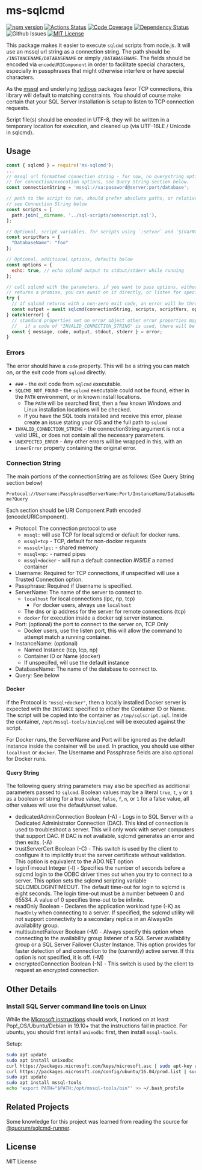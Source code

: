 # ms-sqlcmd

[![npm version](https://img.shields.io/github/package-json/v/tracker1/node-ms-sqlcmd)](https://www.npmjs.com/package/ms-sqlcmd)
[![Actions Status](https://github.com/tracker1/node-ms-sqlcmd/workflows/Tests/badge.svg)](https://github.com/tracker1/node-ms-sqlcmd/actions)
[![Code Coverage](https://img.shields.io/coveralls/github/tracker1/node-ms-sqlcmd)](https://github.com/tracker1/node-ms-sqlcmd)
[![Dependency Status](https://img.shields.io/librariesio/release/npm/ms-sqlcmd)](https://libraries.io/npm/ms-sqlcmd)
![Github Issues](https://img.shields.io/github/issues/tracker1/node-ms-sqlcmd?style=plastic) 
[![MIT License](https://img.shields.io/github/license/tracker1/node-ms-sqlcmd)](./LICENSE)

This package makes it easier to execute `sqlcmd` scripts from node.js.  It will use an mssql url string as a connection string. The path should be `/INSTANCENAME/DATABASENAME` or simply `/DATABASENAME`.  The fields should be encoded via `encodeURIComponent` in order to facilitate special characters, especially in passphrases that might otherwise interfere or have special characters.

As the [mssql](https://github.com/tediousjs/node-mssql) and underlying [tedious](https://github.com/tediousjs/tedious) packages favor TCP connections, this library will default to matching constraints.  You should of course make certain that your SQL Server installation is setup to listen to TCP connection requests.

Script file(s) should be encoded in UTF-8, they will be written in a temporary location for execution, and cleaned up (via UTF-16LE / Unicode in sqlcmd).


## Usage

```js
const { sqlcmd } = require('ms-sqlcmd');
...
// mssql url formatted connection string - for now, no querystring options will be parsed
// for connection/execution options, see Query String section below.
const connectionString = 'mssql://sa:password@server:port/database';

// path to the script to run, should prefer absolute paths, or relative to the current working directory.
// see Connection String below
const scripts = [
  path.join(__dirname, '../sql-scripts/somescript.sql'),
];

// Optional, script variables, for scripts using `:setvar` and `$(VarName)`
const scriptVars = {
  "DatabaseName": "foo"
};

// Optional, additional options, defaults below
const options = {
  echo: true, // echo sqlcmd output to stdout/stderr while running
};

// call sqlcmd with the parameters, if you want to pass options, without scriptVars, use null for scriptVars.
// returns a promise, you can await on it directly, or listen for specific events.
try {
  // if sqlcmd returns with a non-zero exit code, an error will be thrown
  const output = await sqlcmd(connectionString, scripts, scriptVars, options);
} catch(error) {
  // standard properties set on error object other error properties may also be set
  //   if a code of "INVALID_CONNECTION_STRING" is used, there will be an innerError property
  const { message, code, output, stdout, stderr } = error;
}
```

### Errors

The error should have a `code` property.  This will be a string you can match on, or the exit code from `sqlcmd` directly.

* `###` - the exit code from `sqlcmd` executable.
* `SQLCMD_NOT_FOUND` - the `sqlcmd` executable could not be found, either in the `PATH` environment, or in known install locations.
  * The `PATH` will be searched first, then a few known Windows and Linux installation locations will be checked.
  * If you have the SQL tools installed and receive this error, please create an issue stating your OS and the full path to `sqlcmd`
* `INVALID_CONNECTION_STRING` - the connectionString argument is not a valid URL, or does not contain all the necessary parameters.
* `UNEXPECTED_ERROR` - Any other errors will be wrapped in this, with an `innerError` property containing the original error.

### Connection String

The main portions of the connectionString are as follows: (See Query String section below)

`Protocol://Username:Passphrase@ServerName:Port/InstanceName/DatabaseName?Query`

Each section should be URI Component Path encoded (encodeURIComponent).

* Protocol: The connection protocol to use
  * `mssql:` will use TCP for local sqlcmd or default for docker runs.
  * `mssql+tcp` - TCP, default for non-docker requests
  * `msssql+lpc:` - shared memory
  * `mssql+np:` - named pipes
  * `mssql+docker` - will run a default connection *INSIDE* a named container
* Username: Required for TCP connections, if unspecified will use a Trusted Connection option.
* Passphrase: Required if Username is specified.
* ServerName: The name of the server to connect to.
  * `localhost` for local connections (lpc, np, tcp)
    * For docker users, always use `localhost`
  * The dns or ip address for the server for remote connections (tcp)
  * `docker` for execution inside a docker sql server instance.
* Port: (optional) the port to connect to the server on, TCP Only
  * Docker users, use the listen port, this will allow the command to attempt match a running container.
* InstanceName: (optional)
  * Named Instance (tcp, lcp, np)
  * Container ID or Name (docker)
  * If unspecifed, will use the default instance
* DatabaseName: The name of the database to connect to.
* Query: See below

#### Docker

If the Protocol is `"mssql+docker"`, then a locally installed Docker server is expected with the `INSTANCE` specified to either the Container ID or Name. The script will be copied into the container as `/tmp/sqlscript.sql`. Inside the container, `/opt/mssql-tools/bin/sqlcmd` will be executed against the script.

For Docker runs, the ServerName and Port will be ignored as the default instance inside the container will be used.  In practice, you should use either `localhost` or `docker`.  The Username and Passphrase fields are also optional for Docker runs.

#### Query String

The following query string parameters may also be specified as additional parameters passed to `sqlcmd`.
Boolean values may be a literal `true`, `t`, `y` or `1` as a boolean or string for a true value, `false`, `f`, `n`, or `1` for a false value, all other 
values will use the default/unset value.

* dedicatedAdminConnection Boolean (-A) - Logs in to SQL Server with a Dedicated Administrator Connection (DAC). This kind of connection is used to troubleshoot a server. This will only work with server computers that support DAC. If DAC is not available, sqlcmd generates an error and then exits. (-A)
* trustServerCert Boolean (-C) - This switch is used by the client to configure it to implicitly trust the server certificate without validation. This option is equivalent to the ADO.NET option
* loginTimeout Integer (-l) - Specifies the number of seconds before a sqlcmd login to the ODBC driver times out when you try to connect to a server. This option sets the sqlcmd scripting variable SQLCMDLOGINTIMEOUT. The default time-out for login to sqlcmd is eight seconds. The login time-out must be a number between 0 and 65534. A value of 0 specifies time-out to be infinite.
* readOnly Boolean - Declares the application workload type (-K) as `ReadOnly` when connecting to a server. If specified, the sqlcmd utility will not support connectivity to a secondary replica in an AlwaysOn availability group.
* multisubnetFailover Boolean (-M) - Always specify this option when connecting to the availability group listener of a SQL Server availability group or a SQL Server Failover Cluster Instance. This option provides for faster detection of and connection to the (currently) active server. If this option is not specified, it is off. (-M)
* encryptedConnection Boolean (-N) - This switch is used by the client to request an encrypted connection.


## Other Details

### Install SQL Server command line tools on Linux

While the [Microsoft instructions](https://docs.microsoft.com/en-us/sql/linux/sql-server-linux-setup-tools?view=sql-server-ver15) should work,
I noticed on at least Pop!_OS/Ubuntu/Debian in 19.10+ that the instructions fail in practice.  For ubuntu, you should first isntall `unixodbc` first, then install `mssql-tools`.

Setup:
```bash
sudo apt update
sudo apt install unixodbc
curl https://packages.microsoft.com/keys/microsoft.asc | sudo apt-key add -
curl https://packages.microsoft.com/config/ubuntu/16.04/prod.list | sudo tee /etc/apt/sources.list.d/msprod.list
sudo apt update
sudo apt install mssql-tools
echo 'export PATH="$PATH:/opt/mssql-tools/bin"' >> ~/.bash_profile
```

## Related Projects

Some knowledge for this project was learned from reading the source for [@quorum/sqlcmd-runner](https://www.npmjs.com/package/@quorum/sqlcmd-runner).

## License

MIT License
